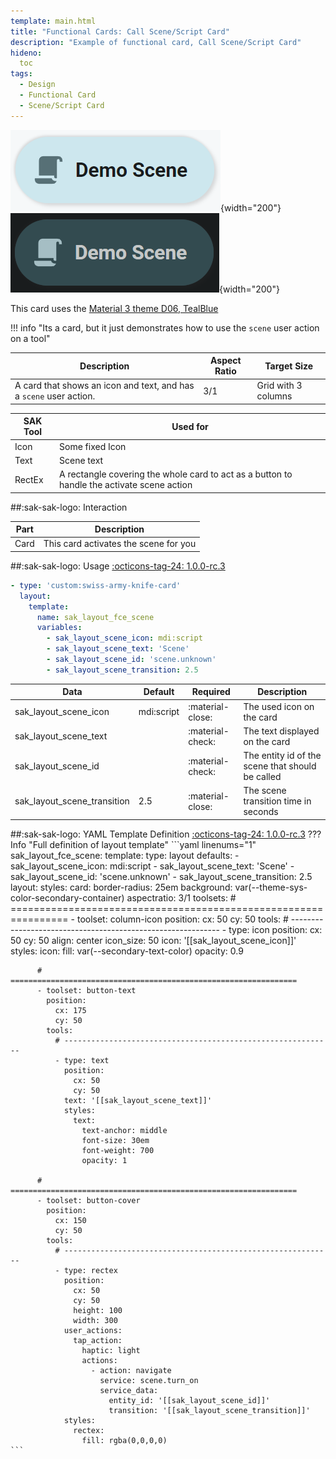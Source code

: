 ```yaml
---
template: main.html
title: "Functional Cards: Call Scene/Script Card"
description: "Example of functional card, Call Scene/Script Card"
hideno:
  toc
tags:
  - Design
  - Functional Card
  - Scene/Script Card
---
```

<!-- GT/GL -->

![Swiss Army Knife Functional Card Scene D06 Light](../../assets/screenshots/sak-functional-card-12-scene-theme-d06-light.png#only-light){width="200"}
<br>![Swiss Army Knife Functional Card Scene D06 Dark](../../assets/screenshots/sak-functional-card-12-scene-theme-d06-dark.png#only-dark){width="200"}

This card uses the [Material 3 theme D06, TealBlue][ham3-d06-url]

!!! info "Its a card, but it just demonstrates how to use the `scene` user action on a tool"

| Description| Aspect Ratio| Target Size |
|-|-|-|
| A card that shows an icon and text, and has a `scene` user action.| 3/1 | Grid with 3 columns |

| SAK Tool| Used for |
|-|-|
| Icon | Some fixed Icon|
| Text | Scene text|
| RectEx | A rectangle covering the whole card to act as a button to handle the activate scene action|

##:sak-sak-logo: Interaction

| Part | Description|
|-|-|
| Card | This card activates the scene for you|

##:sak-sak-logo: Usage
[:octicons-tag-24: 1.0.0-rc.3][github-releases]

```yaml linenums="1"
- type: 'custom:swiss-army-knife-card'
  layout:
    template:
      name: sak_layout_fce_scene
      variables:
        - sak_layout_scene_icon: mdi:script
        - sak_layout_scene_text: 'Scene'
        - sak_layout_scene_id: 'scene.unknown'
        - sak_layout_scene_transition: 2.5
```

| Data | Default| Required | Description |
|-|-|-|-|
| sak_layout_scene_icon | mdi:script | :material-close: | The used icon on the card |
| sak_layout_scene_text | | :material-check: | The text displayed on the card |
| sak_layout_scene_id | | :material-check: | The entity id of the scene that should be called |
| sak_layout_scene_transition | 2.5 | :material-close: | The scene transition time in seconds |

##:sak-sak-logo: YAML Template Definition
[:octicons-tag-24: 1.0.0-rc.3][github-releases]
??? Info "Full definition of layout template"
    ```yaml linenums="1"
    sak_layout_fce_scene:
      template:
        type: layout
        defaults: 
          - sak_layout_scene_icon: mdi:script
          - sak_layout_scene_text: 'Scene'
          - sak_layout_scene_id: 'scene.unknown'
          - sak_layout_scene_transition: 2.5
      layout:
        styles:
          card:
            border-radius: 25em
            background: var(--theme-sys-color-secondary-container)
        aspectratio: 3/1
        toolsets:
          # ================================================================
          - toolset: column-icon
            position:
              cx: 50
              cy: 50
            tools:
              # ------------------------------------------------------------
              - type: icon
                position:
                  cx: 50
                  cy: 50
                  align: center
                  icon_size: 50
                icon: '[[sak_layout_scene_icon]]'
                styles:
                  icon:
                    fill: var(--secondary-text-color)
                    opacity: 0.9
                
          # ================================================================
          - toolset: button-text
            position:
              cx: 175
              cy: 50
            tools:
              # ------------------------------------------------------------
              - type: text
                position:
                  cx: 50
                  cy: 50
                text: '[[sak_layout_scene_text]]'
                styles:
                  text:
                    text-anchor: middle
                    font-size: 30em
                    font-weight: 700
                    opacity: 1

          # ================================================================
          - toolset: button-cover
            position:
              cx: 150
              cy: 50
            tools:
              # ------------------------------------------------------------
              - type: rectex
                position:
                  cx: 50
                  cy: 50
                  height: 100
                  width: 300
                user_actions:
                  tap_action:
                    haptic: light
                    actions:
                      - action: navigate
                        service: scene.turn_on
                        service_data:
                          entity_id: '[[sak_layout_scene_id]]'
                          transition: '[[sak_layout_scene_transition]]'
                styles:
                  rectex:
                    fill: rgba(0,0,0,0)
    ```
<!-- Image references -->

<!--- Internal References... --->
[Swiss Army Knife Tutorial 02]: ../tutorials/10-step-tutorial-02-intro.md

<!--- External References... --->
[ham3-d06-url]: https://material3-themes-manual.amoebelabs.com/examples/material3-example-theme-d06-tealblue/
[github-releases]: https://github.com/amoebelabs/swiss-army-knife-card/releases/
